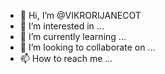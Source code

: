 - 👋 Hi, I’m @VIKRORIJANECOT
- 👀 I’m interested in ...
- 🌱 I’m currently learning ...
- 💞️ I’m looking to collaborate on ...
- 📫 How to reach me ...

<!---
VIKRORIJANECOT/VIKRORIJANECOT is a ✨ special ✨ repository because its `README.md` (this file) appears on your GitHub profile.
You can click the Preview link to take a look at your changes.
--->

